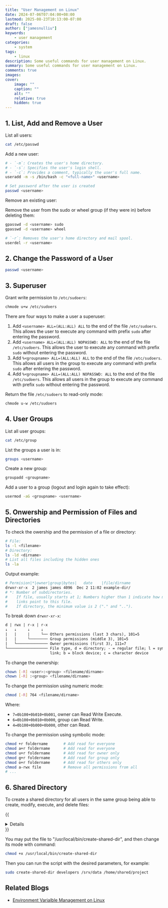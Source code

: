 ```yaml
---
title: "User Management on Linux"
date: 2024-07-06T07:04:00+08:00
lastmod: 2025-08-23T10:13:00-07:00
draft: false
author: ["jamesnulliu"]
keywords: 
    - user management
categories:
    - system
tags:
    - linux
description: Some useful commands for user management on Linux.
summary: Some useful commands for user management on Linux.
comments: true
images: 
cover:
    image: ""
    caption: ""
    alt: ""
    relative: true
    hidden: true
---
```


## 1. List, Add and Remove a User

List all users:

```bash {linenos=true}
cat /etc/passwd
```

Add a new user:

```bash {linenos=true}
# - `-m`: Creates the user's home directory.
# - `-s`: Specifies the user's login shell.
# - `-c`: Provides a comment, typically the user's full name.
useradd -m -s /bin/bash -c "<full-name>" <username>

# Set password after the user is created
passwd <username>
```

Remove an existing user:

Remove the user from the sudo or wheel group (if they were in) before deleting them:

```bash {linenos=true}
gpasswd -d <username> sudo
gpasswd -d <username> wheel
```


```bash {linenos=true}
# `-r`: Removes the user's home directory and mail spool.
userdel -r <username>
```

## 2. Change the Password of a User

```bash {linenos=true}
passwd <username>
```

## 3. Superuser

Grant write permission to `/etc/sudoers`:

```bash {linenos=true}
chmode u+w /etc/sudoers
```

There are four ways to make a user a superuser:

1. Add `<username> ALL=(ALL:ALL) ALL` to the end of the file `/etc/sudoers`. This allows the user to execute any command with prefix `sudo` after entering the password.
2. Add `<username> ALL=(ALL:ALL) NOPASSWD: ALL` to the end of the file `/etc/sudoers`. This allows the user to execute any command with prefix `sudo` without entering the password.
3. Add `%<groupname> ALL=(ALL:ALL) ALL` to the end of the file `/etc/sudoers`. This allows all users in the group to execute any command with prefix `sudo` after entering the password.
4. Add `%<groupname> ALL=(ALL:ALL) NOPASSWD: ALL` to the end of the file `/etc/sudoers`. This allows all users in the group to execute any command with prefix `sudo` without entering the password.

Return the file `/etc/sudoers` to read-only mode:

```bash {linenos=true}
chmode u-w /etc/sudoers
```

## 4. User Groups

List all user groups:

```bash {linenos=true}
cat /etc/group
```

List the groups a user is in:

```bash {linenos=true}
groups <username>
```

Create a new group:

```bash {linenos=true}
groupadd <groupname>
```

Add a user to a group (logout and login again to take effect):

```bash {linenos=true}
usermod -aG <groupname> <username>
```

## 5. Onwership and Permission of Files and Directories

To check the owership and the permission of a file or directory:

```bash {linenos=true}
# File:
ls -l <filename>
# Directory:
ls -ld <dirname>
# List all files including the hidden ones
ls -la
```

Output example:

```bash {linenos=true}
# Permision|*|owner|group|bytes|   date    |file/dirname
drwxr-xr-x  2 james james 4096  Dec 2 11:02 example-dir/
# *: Number of subdirectories.
#    If file, usually starts at 1; Numbers higher than 1 indicate how many hard 
#    links point to this file.
#    If directory, the minimum value is 2 ("." and "..").
```

To break down `drwxr-xr-x`: 

```txt {linenos=true}
d | rwx | r-x | r-x
↓   ↓     ↓     ↓
|   |     |     └── Others permissions (last 3 chars), 101=5
|   |     └──────── Group permissions (middle 3), 101=5
|   └────────────── Owner permissions (first 3), 111=7
└────────────────── File type, d = directory; - = regular file; l = symbolic 
                    link; b = block device; c = character device
```


To change the ownership:

```bash {linenos=true}
chown [-R] <user>:<group> <filename/dirname>
chown [-R] :<group> <filename/dirname>
```

To change the permission using numeric mode:

```bash {linenos=true}
chmod [-R] 764 <filename/dirname>
```

Where:
- `7=0b100+0b010+0b001`, owner can Read Write Execute.
- `6=0b100+0b010+0b000`, group can Read Write.
- `4=0b100+0b000+0b000`, other can Read.

To change the permission using symbolic mode:

```bash {linenos=true}
chmod +r foldername       # Add read for everyone
chmod a+r foldername      # Add read for everyone
chmod u+r foldername      # Add read for owner only
chmod g+r foldername      # Add read for group only
chmod o+r foldername      # Add read for others only
chmod a-rwx file          # Remove all permissions from all
# ...
```

## 6. Shared Directory

To create a shared directory for all users in the same group being able to create, modify, execute, and delete files:

{{<details title="Click to see file: create-shared-dir">}}

```bash {linenos=true}
#!/bin/bash

set -e

# =============================================================================
# Script: create-shared-dir
# Description: Configures one or more directories to be shared with a specific
#              group.
#
# It performs the following actions on each target directory:
#   1. Creates the directory if it doesn't exist.
#   2. Recursively sets the group ownership.
#   3. Sets permissions (group: rwx, others: none).
#   4. Sets the 'setgid' bit on subdirectories to enforce group inheritance.
#   5. Uses Access Control Lists (ACLs) to enforce permissions for new items.
#
# Usage:
#   sudo create-shared-dir <shared_group> <dir1> [<dir2> ...]
#
# Example:
#   sudo create-shared-dir developers /srv/data /home/shared/project
#
# =============================================================================

# --- Argument Parsing ---
SHARED_GROUP="$1"
shift # Shift arguments so $@ contains only the directories
TARGET_DIRS=("$@")

# --- Input Validation ---
if [ ${#TARGET_DIRS[@]} -eq 0 ] || [ "$1" == "-h" ] || [ "$1" == "--help" ]
then
    echo "Usage: $0 <shared_group> <dir1> [<dir2> ...]"
    echo "Example: $0 developers /var/www/project_a"
    exit 1
fi

# --- Pre-flight Checks ---
# 1. Check for root privileges.
if [[ $EUID -ne 0 ]]; then
    echo "Error: This script must be run as root (or with sudo)." >&2
    exit 1
fi

# 2. Check if the specified group exists.
if ! getent group "$SHARED_GROUP" > /dev/null; then
    echo "Error: Group '$SHARED_GROUP' does not exist." >&2
    exit 1
fi

# --- Main Logic ---
echo "Configuring shared directories for group '$SHARED_GROUP'..."

for target_dir in "${TARGET_DIRS[@]}"; do
    echo "--> Processing: $target_dir"
    mkdir -p "$target_dir"
    chgrp -R "$SHARED_GROUP" "$target_dir"
    chmod -R g=rwX,o-rwx "$target_dir"
    find "$target_dir" -type d -exec chmod g+s {} +
    setfacl -R -m "g:$SHARED_GROUP:rwX" "$target_dir"
    setfacl -R -d -m "g:$SHARED_GROUP:rwX" "$target_dir"
done

echo "Configuration complete."
exit 0
```

{{</details>}}

You may put the file to "/usr/local/bin/create-shared-dir", and then change its mode with command:

```bash {{linenos=true}}
chmod +x /usr/local/bin/create-shared-dir
```

Then you can run the script with the desired parameters, for example:

```bash {{linenos=true}}
sudo create-shared-dir developers /srv/data /home/shared/project
```

## Related Blogs

- [Environment Varialble Management on Linux](/blogs/environment-variable-management-on-linux)